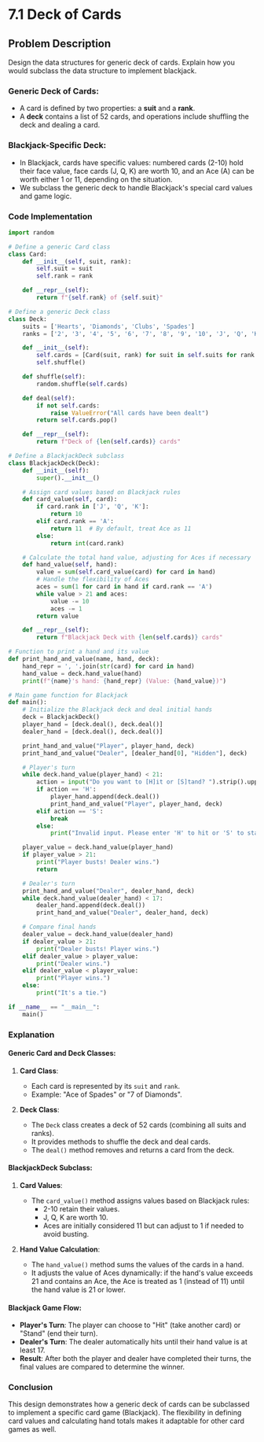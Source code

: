 # 7.1 Deck of Cards

## Problem Description
Design the data structures for generic deck of cards. Explain how you would subclass the data structure to implement blackjack.

### Generic Deck of Cards:
- A card is defined by two properties: a **suit** and a **rank**.
- A **deck** contains a list of 52 cards, and operations include shuffling the deck and dealing a card.

### Blackjack-Specific Deck:
- In Blackjack, cards have specific values: numbered cards (2-10) hold their face value, face cards (J, Q, K) are worth 10, and an Ace (A) can be worth either 1 or 11, depending on the situation.
- We subclass the generic deck to handle Blackjack's special card values and game logic.

### Code Implementation

```python
import random

# Define a generic Card class
class Card:
    def __init__(self, suit, rank):
        self.suit = suit
        self.rank = rank

    def __repr__(self):
        return f"{self.rank} of {self.suit}"

# Define a generic Deck class
class Deck:
    suits = ['Hearts', 'Diamonds', 'Clubs', 'Spades']
    ranks = ['2', '3', '4', '5', '6', '7', '8', '9', '10', 'J', 'Q', 'K', 'A']

    def __init__(self):
        self.cards = [Card(suit, rank) for suit in self.suits for rank in self.ranks]
        self.shuffle()

    def shuffle(self):
        random.shuffle(self.cards)

    def deal(self):
        if not self.cards:
            raise ValueError("All cards have been dealt")
        return self.cards.pop()

    def __repr__(self):
        return f"Deck of {len(self.cards)} cards"

# Define a BlackjackDeck subclass
class BlackjackDeck(Deck):
    def __init__(self):
        super().__init__()

    # Assign card values based on Blackjack rules
    def card_value(self, card):
        if card.rank in ['J', 'Q', 'K']:
            return 10
        elif card.rank == 'A':
            return 11  # By default, treat Ace as 11
        else:
            return int(card.rank)

    # Calculate the total hand value, adjusting for Aces if necessary
    def hand_value(self, hand):
        value = sum(self.card_value(card) for card in hand)
        # Handle the flexibility of Aces
        aces = sum(1 for card in hand if card.rank == 'A')
        while value > 21 and aces:
            value -= 10
            aces -= 1
        return value

    def __repr__(self):
        return f"Blackjack Deck with {len(self.cards)} cards"

# Function to print a hand and its value
def print_hand_and_value(name, hand, deck):
    hand_repr = ', '.join(str(card) for card in hand)
    hand_value = deck.hand_value(hand)
    print(f"{name}'s hand: {hand_repr} (Value: {hand_value})")

# Main game function for Blackjack
def main():
    # Initialize the Blackjack deck and deal initial hands
    deck = BlackjackDeck()
    player_hand = [deck.deal(), deck.deal()]
    dealer_hand = [deck.deal(), deck.deal()]

    print_hand_and_value("Player", player_hand, deck)
    print_hand_and_value("Dealer", [dealer_hand[0], "Hidden"], deck)

    # Player's turn
    while deck.hand_value(player_hand) < 21:
        action = input("Do you want to [H]it or [S]tand? ").strip().upper()
        if action == 'H':
            player_hand.append(deck.deal())
            print_hand_and_value("Player", player_hand, deck)
        elif action == 'S':
            break
        else:
            print("Invalid input. Please enter 'H' to hit or 'S' to stand.")

    player_value = deck.hand_value(player_hand)
    if player_value > 21:
        print("Player busts! Dealer wins.")
        return

    # Dealer's turn
    print_hand_and_value("Dealer", dealer_hand, deck)
    while deck.hand_value(dealer_hand) < 17:
        dealer_hand.append(deck.deal())
        print_hand_and_value("Dealer", dealer_hand, deck)

    # Compare final hands
    dealer_value = deck.hand_value(dealer_hand)
    if dealer_value > 21:
        print("Dealer busts! Player wins.")
    elif dealer_value > player_value:
        print("Dealer wins.")
    elif dealer_value < player_value:
        print("Player wins.")
    else:
        print("It's a tie.")

if __name__ == "__main__":
    main()
```

### Explanation

#### Generic Card and Deck Classes:
1. **Card Class**:
   - Each card is represented by its `suit` and `rank`.
   - Example: "Ace of Spades" or "7 of Diamonds".

2. **Deck Class**:
   - The `Deck` class creates a deck of 52 cards (combining all suits and ranks).
   - It provides methods to shuffle the deck and deal cards.
   - The `deal()` method removes and returns a card from the deck.

#### BlackjackDeck Subclass:
1. **Card Values**:
   - The `card_value()` method assigns values based on Blackjack rules:
     - 2-10 retain their values.
     - J, Q, K are worth 10.
     - Aces are initially considered 11 but can adjust to 1 if needed to avoid busting.

2. **Hand Value Calculation**:
   - The `hand_value()` method sums the values of the cards in a hand.
   - It adjusts the value of Aces dynamically: if the hand's value exceeds 21 and contains an Ace, the Ace is treated as 1 (instead of 11) until the hand value is 21 or lower.

#### Blackjack Game Flow:
- **Player's Turn**: The player can choose to "Hit" (take another card) or "Stand" (end their turn).
- **Dealer's Turn**: The dealer automatically hits until their hand value is at least 17.
- **Result**: After both the player and dealer have completed their turns, the final values are compared to determine the winner.

### Conclusion
This design demonstrates how a generic deck of cards can be subclassed to implement a specific card game (Blackjack). The flexibility in defining card values and calculating hand totals makes it adaptable for other card games as well.

